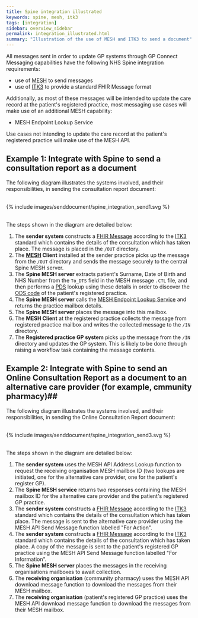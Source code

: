 ```yaml
---
title: Spine integration illustrated
keywords: spine, mesh, itk3
tags: [integration]
sidebar: overview_sidebar
permalink: integration_illustrated.html
summary: "Illustration of the use of MESH and ITK3 to send a document"
---
```


All messages sent in order to update GP systems through GP Connect Messaging capabilities have the following NHS Spine integration requirements:

- use of [MESH](integration_mesh.html) to send messages
- use of [ITK3](integration_itk3.html) to provide a standard FHIR Message format

Additionally, as most of these messages will be intended to update the care record at the patient's registered practice, most messaging use cases will make use of an additional MESH capability:

- MESH Endpoint Lookup Service

Use cases not intending to update the care record at the patient's registered practice will make use of the MESH API.


## Example 1: Integrate with Spine to send a consultation report as a document ##

The following diagram illustrates the systems involved, and their responsibilities, in sending the consultation report document:

<br/>
<div style="max-width:100%;max-height:100%;display:block;margin: 0 auto;" >
	{% include images/senddocument/spine_integration_send1.svg %}
</div>
<br/>

The steps shown in the diagram are detailed below:

1.  The **sender system** constructs a [FHIR Message](https://www.hl7.org/fhir/messaging.html) according to the [ITK3](https://nhsconnect.github.io/ITK3-FHIR-Messaging-Distribution/) standard which contains the details of the consultation which has taken place. The message is placed in the `/OUT` directory.
2.  The **[MESH](https://digital.nhs.uk/services/message-exchange-for-social-care-and-health-mesh) Client** installed at the sender practice picks up the message from the `/OUT` directory and sends the message securely to the central Spine MESH server.
3. The **Spine MESH server** extracts patient's Surname, Date of Birth and NHS Number from the `To_DTS` field in the MESH message `.CTL` file, and then performs a [PDS](https://digital.nhs.uk/services/demographics) lookup using these details in order to discover the [ODS code](https://digital.nhs.uk/services/organisation-data-service) of the patient's registered practice.
4. The **Spine MESH server** calls the [MESH Endpoint Lookup Service](https://digital.nhs.uk/services/message-exchange-for-social-care-and-health-mesh/mesh-guidance-hub/endpoint-lookup-service-and-workflowids) and returns the practice mailbox details. 
5. The **Spine MESH server** places the message into this mailbox.
6. The **MESH Client** at the registered practice collects the message from registered practice mailbox and writes the collected message to the `/IN` directory.
7. The **Registered practice GP system** picks up the message from the `/IN` directory and updates the GP system. This is likely to be done through raising a workflow task containing the message contents.


## Example 2: Integrate with Spine to send an Online Consultation Report as a document to an alternative care provider (for example, cmmunity pharmacy)##

The following diagram illustrates the systems involved, and their responsibilities, in sending the Online Consultation Report document:

<br/>
<div style="max-width:100%;max-height:100%;display:block;margin: 0 auto;" >
	{% include images/senddocument/spine_integration_send3.svg %}
</div>
<br/>

The steps shown in the diagram are detailed below:

1.  The **sender system** uses the MESH API Address Lookup function to request the receiving organisation MESH mailbox ID (two lookups are initiated, one for the alternative care provider, one for the patient's register GP).
2.  The **Spine MESH service** returns two responses containing the MESH mailbox ID for the alternative care provider and the patient's registered GP practice.
3. The **sender system** constructs a [FHIR Message](https://www.hl7.org/fhir/messaging.html) according to the [ITK3](https://nhsconnect.github.io/ITK3-FHIR-Messaging-Distribution/) standard which contains the details of the consultation which has taken place. The message is sent to the alternative care provider using the MESH API Send Message function labelled "For Action".
4. The **sender system** constructs a [FHIR Message](https://www.hl7.org/fhir/messaging.html) according to the [ITK3](https://nhsconnect.github.io/ITK3-FHIR-Messaging-Distribution/) standard which contains the details of the consultation which has taken place. A copy of the message is sent to the patient's registered GP practice using the MESH API Send Message function labelled "For Information".
5. The **Spine MESH server** places the messages in the receiving organisations mailboxes to await collection.
6. The **receiving organisation** (community pharmacy) uses the MESH API download message function to download the messages from their MESH mailbox.
7. The **receiving organisation** (patient's registered GP practice) uses the MESH API download message function to download the messages from their MESH mailbox.
